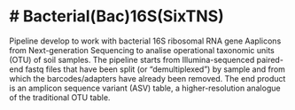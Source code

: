 # # Bacterial(Bac)16S(SixTNS)

Pipeline develop to work with bacterial 16S ribosomal RNA gene Aaplicons from Next-generation Sequencing to analise operational taxonomic units (OTU) of soil samples.
The pipeline starts from Illumina-sequenced paired-end fastq files that have been split (or “demultiplexed”) by sample and from which the barcodes/adapters have already been removed. The end product is an amplicon sequence variant (ASV) table, a higher-resolution analogue of the traditional OTU table. 
